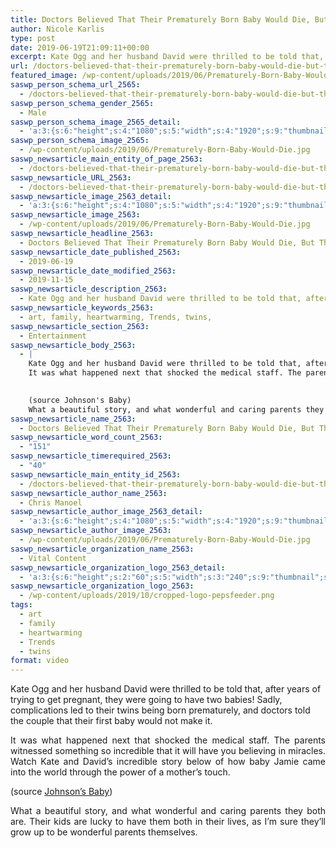 ```yaml
---
title: Doctors Believed That Their Prematurely Born Baby Would Die, But This Miracle Happened
author: Nicole Karlis
type: post
date: 2019-06-19T21:09:11+00:00
excerpt: Kate Ogg and her husband David were thrilled to be told that, after years of trying to get pregnant, they were going to have two babies
url: /doctors-believed-that-their-prematurely-born-baby-would-die-but-this-miracle-happened/
featured_image: /wp-content/uploads/2019/06/Prematurely-Born-Baby-Would-Die-370x208.jpg
saswp_person_schema_url_2565:
  - /doctors-believed-that-their-prematurely-born-baby-would-die-but-this-miracle-happened/
saswp_person_schema_gender_2565:
  - Male
saswp_person_schema_image_2565_detail:
  - 'a:3:{s:6:"height";s:4:"1080";s:5:"width";s:4:"1920";s:9:"thumbnail";s:90:"/wp-content/uploads/2019/06/Prematurely-Born-Baby-Would-Die.jpg";}'
saswp_person_schema_image_2565:
  - /wp-content/uploads/2019/06/Prematurely-Born-Baby-Would-Die.jpg
saswp_newsarticle_main_entity_of_page_2563:
  - /doctors-believed-that-their-prematurely-born-baby-would-die-but-this-miracle-happened/
saswp_newsarticle_URL_2563:
  - /doctors-believed-that-their-prematurely-born-baby-would-die-but-this-miracle-happened/
saswp_newsarticle_image_2563_detail:
  - 'a:3:{s:6:"height";s:4:"1080";s:5:"width";s:4:"1920";s:9:"thumbnail";s:90:"/wp-content/uploads/2019/06/Prematurely-Born-Baby-Would-Die.jpg";}'
saswp_newsarticle_image_2563:
  - /wp-content/uploads/2019/06/Prematurely-Born-Baby-Would-Die.jpg
saswp_newsarticle_headline_2563:
  - Doctors Believed That Their Prematurely Born Baby Would Die, But This Miracle Happened
saswp_newsarticle_date_published_2563:
  - 2019-06-19
saswp_newsarticle_date_modified_2563:
  - 2019-11-15
saswp_newsarticle_description_2563:
  - Kate Ogg and her husband David were thrilled to be told that, after years of trying to get pregnant, they were going to have two babies! Sadly, complications led to their twins being born prematurely, and doctors told the couple that their first baby would not make it. It was what happened next that shocked…
saswp_newsarticle_keywords_2563:
  - art, family, heartwarming, Trends, twins,
saswp_newsarticle_section_2563:
  - Entertainment
saswp_newsarticle_body_2563:
  - |
    Kate Ogg and her husband David were thrilled to be told that, after years of trying to get pregnant, they were going to have two babies! Sadly, complications led to their twins being born prematurely, and doctors told the couple that their first baby would not make it.
    It was what happened next that shocked the medical staff. The parents witnessed something so incredible that it will have you believing in miracles. Watch Kate and David's incredible story below of how baby Jamie came into the world through the power of a mother's touch.
    ﻿

    (source Johnson's Baby)
    What a beautiful story, and what wonderful and caring parents they both are. Their kids are lucky to have them both in their lives, as I'm sure they'll grow up to be wonderful parents themselves.
saswp_newsarticle_name_2563:
  - Doctors Believed That Their Prematurely Born Baby Would Die, But This Miracle Happened
saswp_newsarticle_word_count_2563:
  - "151"
saswp_newsarticle_timerequired_2563:
  - "40"
saswp_newsarticle_main_entity_id_2563:
  - /doctors-believed-that-their-prematurely-born-baby-would-die-but-this-miracle-happened/
saswp_newsarticle_author_name_2563:
  - Chris Manoel
saswp_newsarticle_author_image_2563_detail:
  - 'a:3:{s:6:"height";s:4:"1080";s:5:"width";s:4:"1920";s:9:"thumbnail";s:90:"/wp-content/uploads/2019/06/Prematurely-Born-Baby-Would-Die.jpg";}'
saswp_newsarticle_author_image_2563:
  - /wp-content/uploads/2019/06/Prematurely-Born-Baby-Would-Die.jpg
saswp_newsarticle_organization_name_2563:
  - Vital Content
saswp_newsarticle_organization_logo_2563_detail:
  - 'a:3:{s:6:"height";s:2:"60";s:5:"width";s:3:"240";s:9:"thumbnail";s:82:"/wp-content/uploads/2019/10/cropped-logo-pepsfeeder.png";}'
saswp_newsarticle_organization_logo_2563:
  - /wp-content/uploads/2019/10/cropped-logo-pepsfeeder.png
tags:
  - art
  - family
  - heartwarming
  - Trends
  - twins
format: video
---
```


Kate Ogg and her husband David were thrilled to be told that, after years of trying to get pregnant, they were going to have two babies! Sadly, complications led to their twins being born prematurely, and doctors told the couple that their first baby would not make it.

<p style="text-align: justify;">
  It was what happened next that shocked the medical staff. The parents witnessed something so incredible that it will have you believing in miracles. Watch Kate and David&#8217;s incredible story below of how baby Jamie came into the world through the power of a mother&#8217;s touch.
</p>

(source <a href="https://web.archive.org/web/20150323135036/https://www.youtube.com/channel/UC1xp5aLeP8-9_Ru3Dc9UFQg" target="_blank" rel="noopener noreferrer">Johnson&#8217;s Baby</a>)

<p style="text-align: justify;">
  What a beautiful story, and what wonderful and caring parents they both are. Their kids are lucky to have them both in their lives, as I&#8217;m sure they&#8217;ll grow up to be wonderful parents themselves.
</p>

